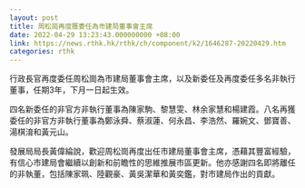 ```yaml
---
layout: post
title: 周松崗再度獲委任為市建局董事會主席
date: 2022-04-29 13:23:43.000000000 +08:00
link: https://news.rthk.hk/rthk/ch/component/k2/1646287-20220429.htm
categories: rthk
---
```


行政長官再度委任周松崗為市建局董事會主席，以及新委任及再度委任多名非執行董事，任期3年，下月一日起生效。
 
四名新委任的非官方非執行董事為陳家駒、黎慧雯、林余家慧和楊建霞。八名再獲委任的非官方非執行董事為鄭泳舜、蔡淑蓮、何永昌、李浩然、羅婉文、鄧寶善、湯棋淯和黃元山。
 
發展局局長黃偉綸說，歡迎周松崗再度出任市建局董事會主席，憑藉其豐富經驗，有信心市建局會繼續以創新和前瞻性的思維推展市區更新。他亦感謝四名即將離任的非執董，包括陳家珮、陸觀豪、黃吳潔華和黃奕鑑，對市建局作出的貢獻。
